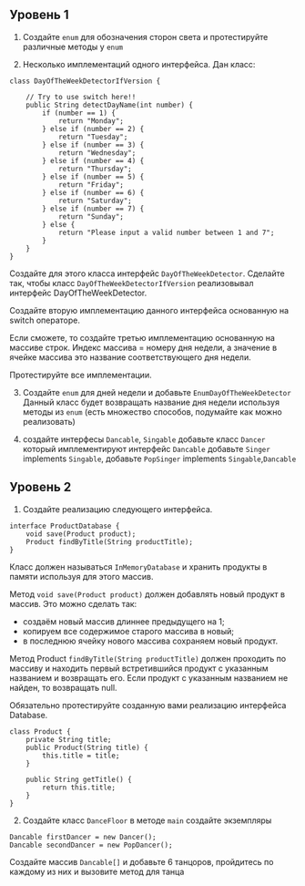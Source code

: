 ## Уровень 1
1. Создайте `enum` для обозначения сторон света и протестируйте различные методы у `enum`

2. Несколько имплементаций одного интерфейса.
Дан класс:
```
class DayOfTheWeekDetectorIfVersion {

	// Try to use switch here!!
	public String detectDayName(int number) {
        if (number == 1) {
            return "Monday";
        } else if (number == 2) {
            return "Tuesday";
        } else if (number == 3) {
            return "Wednesday";
        } else if (number == 4) {
            return "Thursday";
        } else if (number == 5) {
            return "Friday";
        } else if (number == 6) {
            return "Saturday";
        } else if (number == 7) {
            return "Sunday";
        } else {
            return "Please input a valid number between 1 and 7";
        }
    }
}
```

Создайте для этого класса интерфейс `DayOfTheWeekDetector`.
Сделайте так, чтобы класс `DayOfTheWeekDetectorIfVersion` реализовывал интерфейс DayOfTheWeekDetector.

Создайте вторую имплементацию данного интерфейса основанную на switch операторе.

Если сможете, то создайте третью имплементацию основанную на массиве строк.
Индекс массива = номеру дня недели, а значение в ячейке массива это название соответствующего
дня недели.

Протестируйте все имплементации.

3. Создайте `enum` для дней недели и добавьте `EnumDayOfTheWeekDetector`
Данный класс будет возвращать название дня недели используя методы из `enum` (есть множество способов, подумайте как можно реализовать) 

4. создайте интерфесы `Dancable`, `Singable` добавьте класс `Dancer` который имплементируют интерфейс `Dancable`
добавьте `Singer` implements `Singable`, добавьте `PopSinger` implements `Singable`,`Dancable`

## Уровень 2

1. Создайте реализацию следующего интерфейса.
```
interface ProductDatabase {
    void save(Product product);
    Product findByTitle(String productTitle);
}
```

Класс должен называться `InMemoryDatabase` и хранить продукты в памяти
используя для этого массив.

Метод `void save(Product product)` должен добавлять новый продукт в массив.
Это можно сделать так:
- создаём новый массив длиннее предыдущего на 1;
- копируем все содержимое старого массива в новый;
- в последнюю ячейку нового массива сохраняем новый продукт.

Метод Product `findByTitle(String productTitle)` должен проходить
по массиву и находить первый встретившийся продукт с указанным
названием и возвращать его. Если продукт с указанным названием
не найден, то возвращать null.

Обязательно протестируйте созданную вами реализацию интерфейса Database.
```
class Product {
    private String title;
    public Product(String title) {
        this.title = title;
    }

    public String getTitle() {
        return this.title;
    }
}
```

2. Создайте класс `DanceFloor` в методе `main` создайте экземпляры 
```
Dancable firstDancer = new Dancer();
Dancable secondDancer = new PopDancer();
```
Создайте массив `Dancable[]` и добавьте 6 танцоров,
пройдитесь по каждому из них и вызовите метод для танца